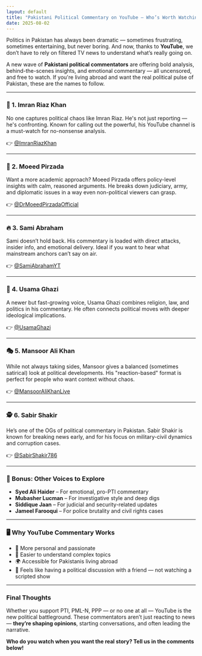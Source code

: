 ```yaml
---
layout: default
title: "Pakistani Political Commentary on YouTube — Who’s Worth Watching?"
date: 2025-08-02
---
```


Politics in Pakistan has always been dramatic — sometimes frustrating, sometimes entertaining, but never boring. And now, thanks to **YouTube**, we don’t have to rely on filtered TV news to understand what’s really going on.

A new wave of **Pakistani political commentators** are offering bold analysis, behind-the-scenes insights, and emotional commentary — all uncensored, and free to watch. If you're living abroad and want the real political pulse of Pakistan, these are the names to follow.

---

### 🎯 1. **Imran Riaz Khan**
No one captures political chaos like Imran Riaz. He's not just reporting — he's confronting. Known for calling out the powerful, his YouTube channel is a must-watch for no-nonsense analysis.

👉 [@ImranRiazKhan](https://www.youtube.com/@ImranRiazKhan)

---

### 🧠 2. **Moeed Pirzada**
Want a more academic approach? Moeed Pirzada offers policy-level insights with calm, reasoned arguments. He breaks down judiciary, army, and diplomatic issues in a way even non-political viewers can grasp.

👉 [@DrMoeedPirzadaOfficial](https://www.youtube.com/@DrMoeedPirzadaOfficial)

---

### 🔥 3. **Sami Abraham**
Sami doesn’t hold back. His commentary is loaded with direct attacks, insider info, and emotional delivery. Ideal if you want to hear what mainstream anchors can’t say on air.

👉 [@SamiAbrahamYT](https://www.youtube.com/@SamiAbrahamYT)

---

### 🧩 4. **Usama Ghazi**
A newer but fast-growing voice, Usama Ghazi combines religion, law, and politics in his commentary. He often connects political moves with deeper ideological implications.

👉 [@UsamaGhazi](https://www.youtube.com/@UsamaGhazi)

---

### 🎭 5. **Mansoor Ali Khan**
While not always taking sides, Mansoor gives a balanced (sometimes satirical) look at political developments. His "reaction-based" format is perfect for people who want context without chaos.

👉 [@MansoorAliKhanLive](https://www.youtube.com/@MansoorAliKhanLive)

---

### 🕵️ 6. **Sabir Shakir**
He’s one of the OGs of political commentary in Pakistan. Sabir Shakir is known for breaking news early, and for his focus on military-civil dynamics and corruption cases.

👉 [@SabirShakir786](https://www.youtube.com/@SabirShakir786)

---

### 🎤 Bonus: Other Voices to Explore
- **Syed Ali Haider** – For emotional, pro-PTI commentary  
- **Mubasher Lucman** – For investigative style and deep digs  
- **Siddique Jaan** – For judicial and security-related updates  
- **Jameel Farooqui** – For police brutality and civil rights cases

---

### 🖥️ Why YouTube Commentary Works

- 💬 More personal and passionate  
- 🧠 Easier to understand complex topics  
- 🌍 Accessible for Pakistanis living abroad  
- 🎥 Feels like having a political discussion with a friend — not watching a scripted show

---

### Final Thoughts

Whether you support PTI, PML-N, PPP — or no one at all — YouTube is the new political battleground. These commentators aren’t just reacting to news — **they’re shaping opinions**, starting conversations, and often leading the narrative.

**Who do you watch when you want the real story? Tell us in the comments below!**
